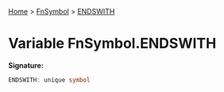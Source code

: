[Home](../../../index.md) &gt; [FnSymbol](../../fnsymbol.md) &gt; [ENDSWITH](./endswith.md)

# Variable FnSymbol.ENDSWITH


<b>Signature:</b>

```typescript
ENDSWITH: unique symbol
```
